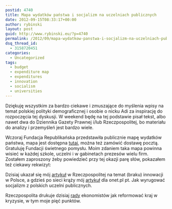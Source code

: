 ```yaml
---
postid: 4740
title: Mapa wydatków państwa i socjalizm na uczelniach publicznych
date: 2012-09-15T08:33:17+00:00
author: rybinski
layout: post
guid: http://www.rybinski.eu/?p=4740
permalink: /2012/09/mapa-wydatkow-panstwa-i-socjalizm-na-uczelniach-publicznych/
dsq_thread_id:
  - 3158720451
categories:
  - Uncategorized
tags:
  - budget
  - expenditure map
  - expenditures
  - innovation
  - socialism
  - universities
---
```

Dziękuję wszystkim za bardzo ciekawe i zmuszające do myślenia wpisy na temat polskiej polityki demograficznej i osobie o nicku Adi za inspirację do rozpoczęcia tej dyskusji. W weekend będę na tej podstawie pisał tekst, albo nawet dwa do Dziennika Gazety Prawnej i/lub Rzeczpospolitej, bo materiału do analizy i przemyśleń jest bardzo wiele.

Wczoraj Fundacja Republikańska przedstawiła publicznie mapę wydatków państwa, mapa jest dostępna [tutaj](http://www.mapawydatkow.pl/), można też zamówić dostawę pocztą. Gratuluję Fundacji świetnego pomysłu. Moim zdaniem taka mapa powinna wisieć w każdej szkole, uczelni i w gabinetach prezesów wielu firm. Zostałem zaproszony żeby powiedzieć przy tej okazji parę słów, pokazałem też ciekawy rekwizyt:



Dzisiaj ukazał się mój [artykuł](http://www.rp.pl/artykul/9133,933425-Na-zielonej-wyspie-schna-innowacje.html) w Rzeczpospolitej na temat (braku) innowacji w Polsce, a gdzieś po sieci krąży mój [artykuł](http://m.onet.pl/biznes,e8jec) dla onet.pl pt. Jak wyrugować socjalizm z polskich uczelni publicznych.

Rzeczpospolita drukuje dzisiaj [rady](http://www.ekonomia24.pl/artykul/706205,933689-Recepty-ekonomistow-dla-polskiej-gospodarki.html) ekonomistów jak reformować kraj w kryzysie, w tym moje pięć punktów.
